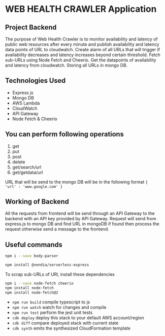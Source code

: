 # WEB HEALTH CRAWLER Application

## Project Backend
The purpose of Web Health Crawler is to monitor availability and latency of public web resources after every minute and publish availability and latency data points of URL to cloudwatch. Create alarm of all URLs that will trigger if availability decreases and latency increases  beyond certain threshold. Fetch sub-URLs using Node Fetch and Cheerio. Get the datapoints of availability and latency from cloudwatch. Storing all URLs in mongo DB.

## Technologies Used
- Express js
- Mongo DB
- AWS Lambda
- CloudWatch
- API Gateway
- Node Fetch & Cheerio

## You can perform following operations
1. get
2. put
3. post
4. delete
5. get/search/url
6. get/getdata/url

URL that will be send to the mongo DB will be in the following format
`{ 'url' : 'www.google.com' }`

## Working of Backend

All the requests from frontend will be send through an API Gateway to the backend with an API key provided by API Gateway. Request will send from express.js to mongo DB and find URL in mongoDB if found then process the request otherwise send a message to the frontend.

## Useful commands
```bash
npm i --save body-parser
```
```bash
npm install @vendia/serverless-express
```
To scrap sub-URLs of URl, install these dependencies
```bash
npm i --save node-fetch cheerio
npm install node-fetch
npm install node-fetch@2

```

* `npm run build`   compile typescript to js
* `npm run watch`   watch for changes and compile
* `npm run test`    perform the jest unit tests
* `cdk deploy`      deploy this stack to your default AWS account/region
* `cdk diff`        compare deployed stack with current state
* `cdk synth`       emits the synthesized CloudFormation template

